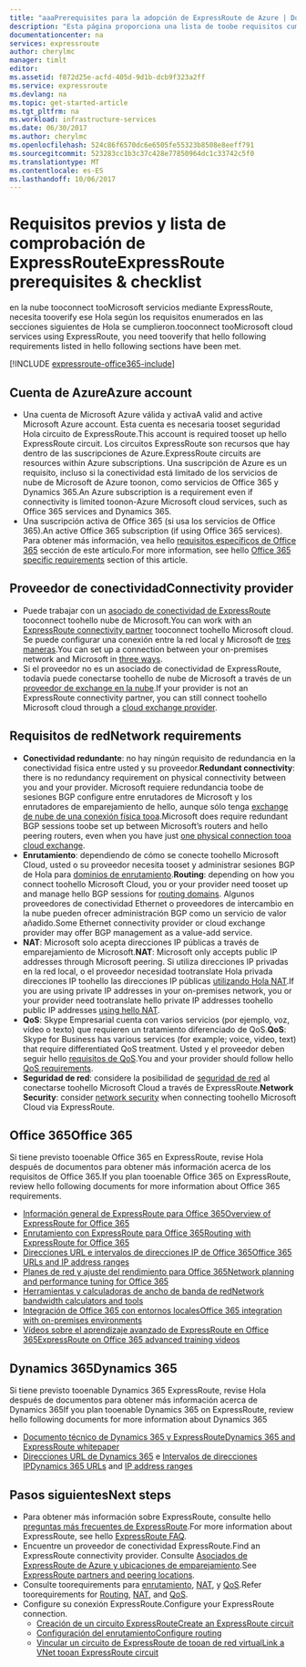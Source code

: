```yaml
---
title: "aaaPrerequisites para la adopción de ExpressRoute de Azure | Documentos de Microsoft"
description: "Esta página proporciona una lista de toobe requisitos cumplido antes de que puede solicitar un circuito de ExpressRoute de Azure."
documentationcenter: na
services: expressroute
author: cherylmc
manager: timlt
editor: 
ms.assetid: f872d25e-acfd-405d-9d1b-dcb9f323a2ff
ms.service: expressroute
ms.devlang: na
ms.topic: get-started-article
ms.tgt_pltfrm: na
ms.workload: infrastructure-services
ms.date: 06/30/2017
ms.author: cherylmc
ms.openlocfilehash: 524c86f6570dc6e6505fe55323b8508e8eeff791
ms.sourcegitcommit: 523283cc1b3c37c428e77850964dc1c33742c5f0
ms.translationtype: MT
ms.contentlocale: es-ES
ms.lasthandoff: 10/06/2017
---
```

# <a name="expressroute-prerequisites--checklist"></a><span data-ttu-id="a3220-103">Requisitos previos y lista de comprobación de ExpressRoute</span><span class="sxs-lookup"><span data-stu-id="a3220-103">ExpressRoute prerequisites & checklist</span></span>
<span data-ttu-id="a3220-104">en la nube tooconnect tooMicrosoft servicios mediante ExpressRoute, necesita tooverify ese Hola según los requisitos enumerados en las secciones siguientes de Hola se cumplieron.</span><span class="sxs-lookup"><span data-stu-id="a3220-104">tooconnect tooMicrosoft cloud services using ExpressRoute, you need tooverify that hello following requirements listed in hello following sections have been met.</span></span>

[!INCLUDE [expressroute-office365-include](../../includes/expressroute-office365-include.md)]

## <a name="azure-account"></a><span data-ttu-id="a3220-105">Cuenta de Azure</span><span class="sxs-lookup"><span data-stu-id="a3220-105">Azure account</span></span>
* <span data-ttu-id="a3220-106">Una cuenta de Microsoft Azure válida y activa</span><span class="sxs-lookup"><span data-stu-id="a3220-106">A valid and active Microsoft Azure account.</span></span> <span data-ttu-id="a3220-107">Esta cuenta es necesaria tooset seguridad Hola circuito de ExpressRoute.</span><span class="sxs-lookup"><span data-stu-id="a3220-107">This account is required tooset up hello ExpressRoute circuit.</span></span> <span data-ttu-id="a3220-108">Los circuitos ExpressRoute son recursos que hay dentro de las suscripciones de Azure.</span><span class="sxs-lookup"><span data-stu-id="a3220-108">ExpressRoute circuits are resources within Azure subscriptions.</span></span> <span data-ttu-id="a3220-109">Una suscripción de Azure es un requisito, incluso si la conectividad está limitado de los servicios de nube de Microsoft de Azure toonon, como servicios de Office 365 y Dynamics 365.</span><span class="sxs-lookup"><span data-stu-id="a3220-109">An Azure subscription is a requirement even if connectivity is limited toonon-Azure Microsoft cloud services, such as Office 365 services and Dynamics 365.</span></span>
* <span data-ttu-id="a3220-110">Una suscripción activa de Office 365 (si usa los servicios de Office 365).</span><span class="sxs-lookup"><span data-stu-id="a3220-110">An active Office 365 subscription (if using Office 365 services).</span></span> <span data-ttu-id="a3220-111">Para obtener más información, vea hello [requisitos específicos de Office 365](#office-365-specific-requirements) sección de este artículo.</span><span class="sxs-lookup"><span data-stu-id="a3220-111">For more information, see hello [Office 365 specific requirements](#office-365-specific-requirements) section of this article.</span></span>

## <a name="connectivity-provider"></a><span data-ttu-id="a3220-112">Proveedor de conectividad</span><span class="sxs-lookup"><span data-stu-id="a3220-112">Connectivity provider</span></span>

* <span data-ttu-id="a3220-113">Puede trabajar con un [asociado de conectividad de ExpressRoute](expressroute-locations.md#partners) tooconnect toohello nube de Microsoft.</span><span class="sxs-lookup"><span data-stu-id="a3220-113">You can work with an [ExpressRoute connectivity partner](expressroute-locations.md#partners) tooconnect toohello Microsoft cloud.</span></span> <span data-ttu-id="a3220-114">Se puede configurar una conexión entre la red local y Microsoft de [tres maneras](expressroute-introduction.md).</span><span class="sxs-lookup"><span data-stu-id="a3220-114">You can set up a connection between your on-premises network and Microsoft in [three ways](expressroute-introduction.md).</span></span>
* <span data-ttu-id="a3220-115">Si el proveedor no es un asociado de conectividad de ExpressRoute, todavía puede conectarse toohello de nube de Microsoft a través de un [proveedor de exchange en la nube](expressroute-locations.md#connectivity-through-exchange-providers).</span><span class="sxs-lookup"><span data-stu-id="a3220-115">If your provider is not an ExpressRoute connectivity partner, you can still connect toohello Microsoft cloud through a [cloud exchange provider](expressroute-locations.md#connectivity-through-exchange-providers).</span></span>

## <a name="network-requirements"></a><span data-ttu-id="a3220-116">Requisitos de red</span><span class="sxs-lookup"><span data-stu-id="a3220-116">Network requirements</span></span>
* <span data-ttu-id="a3220-117">**Conectividad redundante**: no hay ningún requisito de redundancia en la conectividad física entre usted y su proveedor.</span><span class="sxs-lookup"><span data-stu-id="a3220-117">**Redundant connectivity**: there is no redundancy requirement on physical connectivity between you and your provider.</span></span> <span data-ttu-id="a3220-118">Microsoft requiere redundancia toobe de sesiones BGP configure entre enrutadores de Microsoft y los enrutadores de emparejamiento de hello, aunque sólo tenga [exchange de nube de una conexión física tooa](expressroute-faqs.md#onep2plink).</span><span class="sxs-lookup"><span data-stu-id="a3220-118">Microsoft does require redundant BGP sessions toobe set up between Microsoft’s routers and hello peering routers, even when you have just [one physical connection tooa cloud exchange](expressroute-faqs.md#onep2plink).</span></span>
* <span data-ttu-id="a3220-119">**Enrutamiento**: dependiendo de cómo se conecte toohello Microsoft Cloud, usted o su proveedor necesita tooset y administrar sesiones BGP de Hola para [dominios de enrutamiento](expressroute-circuit-peerings.md).</span><span class="sxs-lookup"><span data-stu-id="a3220-119">**Routing**: depending on how you connect toohello Microsoft Cloud, you or your provider need tooset up and manage hello BGP sessions for [routing domains](expressroute-circuit-peerings.md).</span></span> <span data-ttu-id="a3220-120">Algunos proveedores de conectividad Ethernet o proveedores de intercambio en la nube pueden ofrecer administración BGP como un servicio de valor añadido.</span><span class="sxs-lookup"><span data-stu-id="a3220-120">Some Ethernet connectivity provider or cloud exchange provider may offer BGP management as a value-add service.</span></span>
* <span data-ttu-id="a3220-121">**NAT**: Microsoft solo acepta direcciones IP públicas a través de emparejamiento de Microsoft.</span><span class="sxs-lookup"><span data-stu-id="a3220-121">**NAT**: Microsoft only accepts public IP addresses through Microsoft peering.</span></span> <span data-ttu-id="a3220-122">Si utiliza direcciones IP privadas en la red local, o el proveedor necesidad tootranslate Hola privada direcciones IP toohello las direcciones IP públicas [utilizando Hola NAT](expressroute-nat.md).</span><span class="sxs-lookup"><span data-stu-id="a3220-122">If you are using private IP addresses in your on-premises network, you or your provider need tootranslate hello private IP addresses toohello public IP addresses [using hello NAT](expressroute-nat.md).</span></span>
* <span data-ttu-id="a3220-123">**QoS**: Skype Empresarial cuenta con varios servicios (por ejemplo, voz, vídeo o texto) que requieren un tratamiento diferenciado de QoS.</span><span class="sxs-lookup"><span data-stu-id="a3220-123">**QoS**: Skype for Business has various services (for example; voice, video, text) that require differentiated QoS treatment.</span></span> <span data-ttu-id="a3220-124">Usted y el proveedor deben seguir hello [requisitos de QoS](expressroute-qos.md).</span><span class="sxs-lookup"><span data-stu-id="a3220-124">You and your provider should follow hello [QoS requirements](expressroute-qos.md).</span></span>
* <span data-ttu-id="a3220-125">**Seguridad de red**: considere la posibilidad de [seguridad de red](../best-practices-network-security.md) al conectarse toohello Microsoft Cloud a través de ExpressRoute.</span><span class="sxs-lookup"><span data-stu-id="a3220-125">**Network Security**: consider [network security](../best-practices-network-security.md) when connecting toohello Microsoft Cloud via ExpressRoute.</span></span>

## <a name="office-365"></a><span data-ttu-id="a3220-126">Office 365</span><span class="sxs-lookup"><span data-stu-id="a3220-126">Office 365</span></span>
<span data-ttu-id="a3220-127">Si tiene previsto tooenable Office 365 en ExpressRoute, revise Hola después de documentos para obtener más información acerca de los requisitos de Office 365.</span><span class="sxs-lookup"><span data-stu-id="a3220-127">If you plan tooenable Office 365 on ExpressRoute, review hello following documents for more information about Office 365 requirements.</span></span>

* [<span data-ttu-id="a3220-128">Información general de ExpressRoute para Office 365</span><span class="sxs-lookup"><span data-stu-id="a3220-128">Overview of ExpressRoute for Office 365</span></span>](https://support.office.com/en-us/article/Azure-ExpressRoute-for-Office-365-6d2534a2-c19c-4a99-be5e-33a0cee5d3bd)
* [<span data-ttu-id="a3220-129">Enrutamiento con ExpressRoute para Office 365</span><span class="sxs-lookup"><span data-stu-id="a3220-129">Routing with ExpressRoute for Office 365</span></span>](https://support.office.com/en-us/article/Routing-with-ExpressRoute-for-Office-365-e1da26c6-2d39-4379-af6f-4da213218408)
* [<span data-ttu-id="a3220-130">Direcciones URL e intervalos de direcciones IP de Office 365</span><span class="sxs-lookup"><span data-stu-id="a3220-130">Office 365 URLs and IP address ranges</span></span>](https://support.office.com/en-us/article/Office-365-URLs-and-IP-address-ranges-8548a211-3fe7-47cb-abb1-355ea5aa88a2)
* [<span data-ttu-id="a3220-131">Planes de red y ajuste del rendimiento para Office 365</span><span class="sxs-lookup"><span data-stu-id="a3220-131">Network planning and performance tuning for Office 365</span></span>](https://support.office.com/en-us/article/Network-planning-and-performance-tuning-for-Office-365-e5f1228c-da3c-4654-bf16-d163daee8848)
* [<span data-ttu-id="a3220-132">Herramientas y calculadoras de ancho de banda de red</span><span class="sxs-lookup"><span data-stu-id="a3220-132">Network bandwidth calculators and tools</span></span>](https://support.office.com/en-us/article/Network-and-migration-planning-for-Office-365-f5ee6c33-bcd7-4b0b-b0f8-dc1d9fb8d132)
* [<span data-ttu-id="a3220-133">Integración de Office 365 con entornos locales</span><span class="sxs-lookup"><span data-stu-id="a3220-133">Office 365 integration with on-premises environments</span></span>](https://support.office.com/en-us/article/Office-365-integration-with-on-premises-environments-263faf8d-aa21-428b-aed3-2021837a4b65)
* [<span data-ttu-id="a3220-134">Vídeos sobre el aprendizaje avanzado de ExpressRoute en Office 365</span><span class="sxs-lookup"><span data-stu-id="a3220-134">ExpressRoute on Office 365 advanced training videos</span></span>](https://channel9.msdn.com/series/aer/)

## <a name="dynamics-365"></a><span data-ttu-id="a3220-135">Dynamics 365</span><span class="sxs-lookup"><span data-stu-id="a3220-135">Dynamics 365</span></span>
<span data-ttu-id="a3220-136">Si tiene previsto tooenable Dynamics 365 ExpressRoute, revise Hola después de documentos para obtener más información acerca de Dynamics 365</span><span class="sxs-lookup"><span data-stu-id="a3220-136">If you plan tooenable Dynamics 365 on ExpressRoute, review hello following documents for more information about Dynamics 365</span></span>

* [<span data-ttu-id="a3220-137">Documento técnico de Dynamics 365 y ExpressRoute</span><span class="sxs-lookup"><span data-stu-id="a3220-137">Dynamics 365 and ExpressRoute whitepaper</span></span>](http://download.microsoft.com/download/B/2/8/B2896B38-9832-417B-9836-9EF240C0A212/Microsoft%20Dynamics%20365%20and%20ExpressRoute.pdf)
* <span data-ttu-id="a3220-138">[Direcciones URL de Dynamics 365](https://support.microsoft.com/kb/2655102) e [Intervalos de direcciones IP](https://support.microsoft.com/kb/2728473)</span><span class="sxs-lookup"><span data-stu-id="a3220-138">[Dynamics 365 URLs](https://support.microsoft.com/kb/2655102) and [IP address ranges](https://support.microsoft.com/kb/2728473)</span></span>

## <a name="next-steps"></a><span data-ttu-id="a3220-139">Pasos siguientes</span><span class="sxs-lookup"><span data-stu-id="a3220-139">Next steps</span></span>
* <span data-ttu-id="a3220-140">Para obtener más información sobre ExpressRoute, consulte hello [preguntas más frecuentes de ExpressRoute](expressroute-faqs.md).</span><span class="sxs-lookup"><span data-stu-id="a3220-140">For more information about ExpressRoute, see hello [ExpressRoute FAQ](expressroute-faqs.md).</span></span>
* <span data-ttu-id="a3220-141">Encuentre un proveedor de conectividad ExpressRoute.</span><span class="sxs-lookup"><span data-stu-id="a3220-141">Find an ExpressRoute connectivity provider.</span></span> <span data-ttu-id="a3220-142">Consulte [Asociados de ExpressRoute de Azure y ubicaciones de emparejamiento](expressroute-locations.md).</span><span class="sxs-lookup"><span data-stu-id="a3220-142">See [ExpressRoute partners and peering locations](expressroute-locations.md).</span></span>
* <span data-ttu-id="a3220-143">Consulte toorequirements para [enrutamiento](expressroute-routing.md), [NAT](expressroute-nat.md), y [QoS](expressroute-qos.md).</span><span class="sxs-lookup"><span data-stu-id="a3220-143">Refer toorequirements for [Routing](expressroute-routing.md), [NAT](expressroute-nat.md), and [QoS](expressroute-qos.md).</span></span>
* <span data-ttu-id="a3220-144">Configure su conexión ExpressRoute.</span><span class="sxs-lookup"><span data-stu-id="a3220-144">Configure your ExpressRoute connection.</span></span>
  * [<span data-ttu-id="a3220-145">Creación de un circuito ExpressRoute</span><span class="sxs-lookup"><span data-stu-id="a3220-145">Create an ExpressRoute circuit</span></span>](expressroute-howto-circuit-classic.md)
  * [<span data-ttu-id="a3220-146">Configuración del enrutamiento</span><span class="sxs-lookup"><span data-stu-id="a3220-146">Configure routing</span></span>](expressroute-howto-routing-classic.md)
  * [<span data-ttu-id="a3220-147">Vincular un circuito de ExpressRoute de tooan de red virtual</span><span class="sxs-lookup"><span data-stu-id="a3220-147">Link a VNet tooan ExpressRoute circuit</span></span>](expressroute-howto-linkvnet-classic.md)
